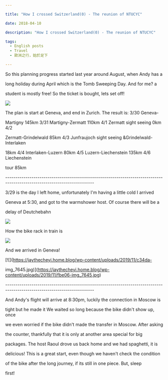 ```yaml
---

title: "How I crossed Switzerland(0) - The reunion of NTUCYC"

date: 2018-04-10

description: "How I crossed Switzerland(0) - The reunion of NTUCYC"

tags:
  - English posts
  - Travel
  - 歐洲之行，始於足下

---
```


So this planning progress started last year around August, when Andy has a

long holiday during April which is the Tomb Sweeping Day. And for me? a

student is mostly free! So the ticket is bought, lets set off!

[![](https://jaythecheyi.home.blog/wp-content/uploads/2019/11/6cb92-img_8228.jpg)](https://jaythecheyi.home.blog/wp-content/uploads/2019/11/02d16-img_8228.jpg)

The plan is start at Geneva, and end in Zurich. The result is: 3/30 Geneva-

Martigny 145km 3/31 Martigny-Zermatt 110km 4/1 Zermatt sight seeing 0km 4/2

Zermatt-Grindelwald 85km 4/3 Junfraujoch sight seeing &Grindelwald-Interlaken

18km 4/4 Interlaken-Luzern 80km 4/5 Luzern-Liechenstein 135km 4/6 Liechenstein

tour 85km

\--------------------------------------------------------------------------------------------------------------------------

3/29 is the day I left home, unfortunately I'm having a little cold I arrived

Geneva at 5:30, and got to the warmshower host. Of course there will be a

delay of Deutchebahn

[![](https://jaythecheyi.home.blog/wp-content/uploads/2019/11/878a1-img_7640.jpg)](https://jaythecheyi.home.blog/wp-content/uploads/2019/11/56422-img_7640.jpg)

How the bike rack in train is

[![](https://jaythecheyi.home.blog/wp-content/uploads/2019/11/b6725-img_7641.jpg)](https://jaythecheyi.home.blog/wp-content/uploads/2019/11/d1201-img_7641.jpg)

And we arrived in Geneva!

[![](https://jaythecheyi.home.blog/wp-content/uploads/2019/11/c34da-

img_7645.jpg)](https://jaythecheyi.home.blog/wp-content/uploads/2019/11/fbe06-img_7645.jpg)

\--------------------------------------------------------------------------------------------------------------------------

And Andy's flight will arrive at 8:30pm, luckily the connection in Moscow is

tight but he made it We waited so long because the bike didn't show up, once

we even worried if the bike didn't made the transfer in Moscow. After asking

the counter, thankfully that it is only at another area special for big

packages. The host Raoul drove us back home and we had spaghetti, it is

delicious! This is a great start, even though we haven't check the condition

of the bike after the long journey, if its still in one piece. But, sleep

first!

